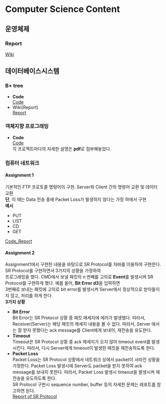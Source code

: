 # Computer Science Content  
## 운영체제  
### Report  
[Wiki](https://github.com/rlqja1107/Computer-Science/wiki)
## 데이터베이스시스템  
### B+ tree  
* **Code**  
[Code](https://github.com/rlqja1107/DatabaseSystem/tree/master/B%2Btree)  
* Wiki(Report)  
[Report](https://github.com/rlqja1107/DatabaseSystem/wiki/B-tree-Implementation)
### 객체지향 프로그래밍  
* **Code**  
[Code](https://github.com/rlqja1107/Computer-Science/tree/master/Object-Oriented%20Programming)  
각 프로젝트마다의 자세한 설명은 **pdf**로 첨부해놓았다.  
### 컴퓨터 네트워크  
#### Assignment 1  
기본적인 FTP 프로토콜 명령어의 구현. Server와 Client 간의 명령어 교환 및 데이터 교환  
**단**, 이 때는 Data 전송 중에 Packet Loss가 발생하지 않다는 가정 하에서 구현  
**예시**   
* PUT  
* LIST  
* CD  
* GET  

[Code_Report](https://github.com/rlqja1107/Computer-Science/tree/master/Computer-Network/FTP_Principal_Function)  
#### Assignment 2  
Assignment1에서 구현한 내용을 바탕으로 SR Protocol를 자바를 이용하여 구현한다. SR Protocol를 구현하면서 3가지의 상황을 가정하여  
프로그래밍을 했다. CMD에서 보낼 패킷의 n 번째를 고의로 **Event**를 발생시켜 SR Protocol를 구현하게 했다. 예를 들어, **Bit Error d3**을 입력하면  
3번째로 보내는 패킷에 고의로 bit error를 발생시켜 Server에서 정상적으로 받아들이지 않고, 처리를 하게 한다.  
**3가지 상황**  
* **Bit Error**  
Bit Error는 SR Protocol 상황 중 패킷 메세지에 에러가 발생했다. 따라서, Receiver(Server)는 해당 패킷의 메세지 내용을 볼 수 없다. 따라서, Server  에서는 잘 받지 못했다는 ack message를 Client에게 보내어, 재전송을 유도한다.  
* **Timeout**  
Timeout은 SR Protocol 상황 중 ack 메세지가 오지 않아 timeout event를 발생시킨다. 따라서, 다시 Server에게 timeout이 발생한 패킷을 재전송하도록 한다.   
* **Packet Loss**  
Packet Loss는 SR Protocol 상황에서 네트워크 상에서 packet이 사라진 상황을 가정한다. Packet Loss 발생시에 Server도 packet을 받지 못하여 ack message를 보내지 못한다. 따라서, Packet Loss 발생시 timeout을 발생시켜 재전송을 유도하도록 한다.  
SR Protocol 구현시 sequence number, buffer 등의 자세한 문제는 레포트를 참고하면 된다.  
[Report of SR Protocol]()


